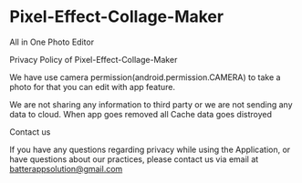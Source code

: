 # Pixel-Effect-Collage-Maker
All in One Photo Editor 

Privacy Policy of Pixel-Effect-Collage-Maker

We have use camera permission(android.permission.CAMERA) to take a photo for that you can edit with app feature.

We are not sharing any information to third party or we are not sending any data to cloud. When app goes removed all Cache data goes distroyed

Contact us

If you have any questions regarding privacy while using the Application, or have questions about our practices, please contact us via email at batterappsolution@gmail.com
